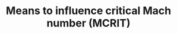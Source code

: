 ---
learningObjectiveId: "081.02.05"
parentId: "081.02"
title: Means to influence critical Mach number (MCRIT)
---